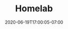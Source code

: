 ---
title: "Homelab"
date: 2020-06-19T17:00:05-07:00
draft: false
description: A series of articles on running a homelab
---